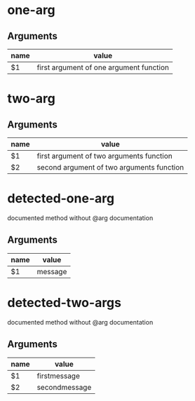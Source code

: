# one-arg
## Arguments
|name|value|
| -- | -- |
|$1|first argument of one argument function|

# two-arg
## Arguments
|name|value|
| -- | -- |
|$1|first argument of two arguments function|
|$2|second argument of two arguments function|

# detected-one-arg
documented method without @arg documentation
## Arguments
|name|value|
| -- | -- |
|$1|message|

# detected-two-args
documented method without @arg documentation
## Arguments
|name|value|
| -- | -- |
|$1|firstmessage|
|$2|secondmessage|


